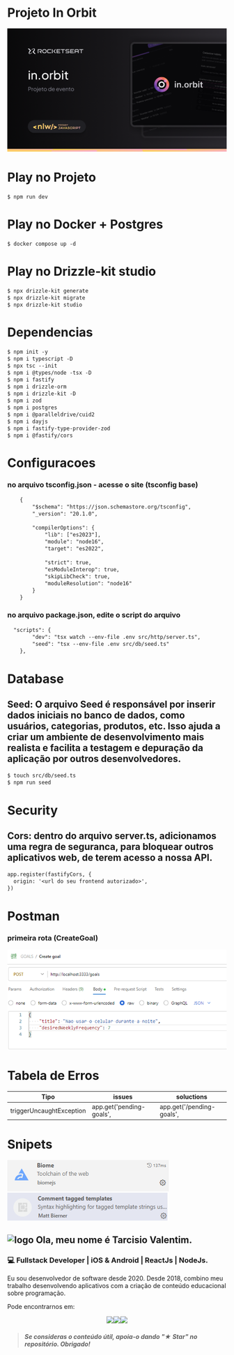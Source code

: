 # Projeto In Orbit 

![alt text](/assets/project.png)


# Play no Projeto

```
$ npm run dev
```

# Play no Docker + Postgres

```
$ docker compose up -d
```

# Play no Drizzle-kit studio

```
$ npx drizzle-kit generate
$ npx drizzle-kit migrate
$ npx drizzle-kit studio
```

# Dependencias
```
$ npm init -y
$ npm i typescript -D
$ npx tsc --init
$ npm i @types/node -tsx -D
$ npm i fastify
$ npm i drizzle-orm
$ npm i drizzle-kit -D
$ npm i zod
$ npm i postgres
$ npm i @paralleldrive/cuid2
$ npm i dayjs
$ npm i fastify-type-provider-zod
$ npm i @fastify/cors
```

# Configuracoes 
### no arquivo tsconfig.json - acesse o site (tsconfig base)
```
    {
        "$schema": "https://json.schemastore.org/tsconfig",
        "_version": "20.1.0",

        "compilerOptions": {
            "lib": ["es2023"],
            "module": "node16",
            "target": "es2022",

            "strict": true,
            "esModuleInterop": true,
            "skipLibCheck": true,
            "moduleResolution": "node16"
        }
    }
```

### no arquivo package.json, edite o script do arquivo 
    
```
  "scripts": {
        "dev": "tsx watch --env-file .env src/http/server.ts",
        "seed": "tsx --env-file .env src/db/seed.ts"
    },
```


# Database 

## Seed: O arquivo Seed é responsável por inserir dados iniciais no banco de dados, como usuários, categorias, produtos, etc. Isso ajuda a criar um ambiente de desenvolvimento mais realista e facilita a testagem e depuração da aplicação por outros desenvolvedores.
```
$ touch src/db/seed.ts
$ npm run seed
```

# Security 

## Cors: dentro do arquivo server.ts, adicionamos uma regra de seguranca, para bloquear outros aplicativos web, de terem acesso a nossa API.
```
app.register(fastifyCors, {
  origin: '<url do seu frontend autorizado>',
})
```




# Postman 
### primeira rota (CreateGoal)

![alt text](./assets/image.png)

# Tabela de Erros


| Tipo | issues | soluctions |
|----------|----------|----------|
| triggerUncaughtException  | app.get('pending-goals',  | app.get('/pending-goals',   |

# Snipets

![alt text](./assets/biome.png)
![alt text](./assets/comm-sql.png)

## ![logo](https://github.com/devtvas/devtvas/blob/main/assets/logo_profile.png?raw=true) Ola, meu nome é Tarcisio Valentim.
### 💻 Fullstack Developer | iOS & Android | ReactJs | NodeJs.


Eu sou desenvolvedor de software desde 2020. Desde 2018, combino meu trabalho desenvolvendo aplicativos com a criação de conteúdo educacional sobre programação.

Pode encontrarnos em:


<div style="display: flex; justify-content: center;">

<a class="social" href="mailto:tarcisio.word@gmail.com" alt="Gmail" >
  <img src="https://img.shields.io/badge/-Gmail-FF0000?style=&labelColor=FF0000&logo=gmail&logoColor=white&link=LINK-DO-SEU-EMAIL" />
</a>

<a class="social" href="https://www.linkedin.com/in/devtvas/" alt="Linkedin" >
  <img src="https://img.shields.io/badge/-Linkedin-0e76a8?style=&logo=Linkedin&logoColor=white&link=LINK-DO-SEU-LINKEDIN" />
</a>

<a class="social" href="https://api.whatsapp.com/send?phone=5562998025403" alt="WhatsApp" >
  <img src="https://img.shields.io/badge/-WhatsApp-25d366?style=&labelColor=25d366&logo=whatsapp&logoColor=white&link=API-DO-SEU-WHATSAPP"/>
</a>

</div>

> ##### Se consideras o conteúdo útil, apoia-o dando "★ Star" no repositório. Obrigado!